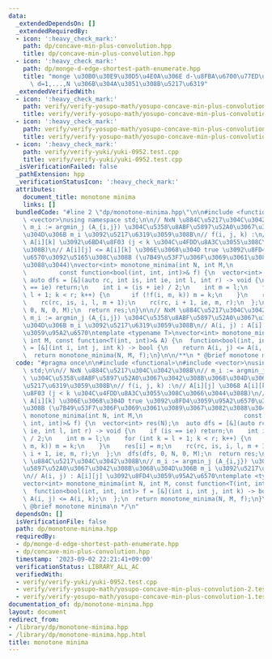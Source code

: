 ```yaml
---
data:
  _extendedDependsOn: []
  _extendedRequiredBy:
  - icon: ':heavy_check_mark:'
    path: dp/concave-min-plus-convolution.hpp
    title: dp/concave-min-plus-convolution.hpp
  - icon: ':heavy_check_mark:'
    path: dp/monge-d-edge-shortest-path-enumerate.hpp
    title: "monge \u30B0\u30E9\u30D5\u4E0A\u306E d-\u8FBA\u6700\u77ED\u8DEF\u306E\
      \ d=1,...,N \u306B\u304A\u3051\u308B\u5217\u6319"
  _extendedVerifiedWith:
  - icon: ':heavy_check_mark:'
    path: verify/verify-yosupo-math/yosupo-concave-min-plus-convolution-1.test.cpp
    title: verify/verify-yosupo-math/yosupo-concave-min-plus-convolution-1.test.cpp
  - icon: ':heavy_check_mark:'
    path: verify/verify-yosupo-math/yosupo-concave-min-plus-convolution-2.test.cpp
    title: verify/verify-yosupo-math/yosupo-concave-min-plus-convolution-2.test.cpp
  - icon: ':heavy_check_mark:'
    path: verify/verify-yuki/yuki-0952.test.cpp
    title: verify/verify-yuki/yuki-0952.test.cpp
  _isVerificationFailed: false
  _pathExtension: hpp
  _verificationStatusIcon: ':heavy_check_mark:'
  attributes:
    document_title: monotone minima
    links: []
  bundledCode: "#line 2 \"dp/monotone-minima.hpp\"\n\n#include <functional>\n#include\
    \ <vector>\nusing namespace std;\n\n// NxN \u884C\u5217\u304C\u3042\u308B\n//\
    \ m_i := argmin_j (A_{i,j}) \u304C\u5358\u8ABF\u5897\u52A0\u3067\u3042\u308B\u3068\
    \u304D\u306B m_i \u3092\u5217\u6319\u3059\u308B\n// f(i, j, k) :\n// A[i][j] \u3068\
    \ A[i][k] \u3092\u6BD4\u8F03 (j < k \u304C\u4FDD\u8A3C\u3055\u308C\u3066\u3044\
    \u308B)\n// A[i][j] <= A[i][k] \u306E\u3068\u304D true \u3092\u8FD4\u3059\u95A2\
    \u6570\u3092\u5165\u308C\u308B (\u7B49\u53F7\u306F\u3069\u3061\u3089\u3067\u3082\
    \u3088\u3044)\nvector<int> monotone_minima(int N, int M,\n                   \
    \         const function<bool(int, int, int)>& f) {\n  vector<int> res(N);\n \
    \ auto dfs = [&](auto rc, int is, int ie, int l, int r) -> void {\n    if (is\
    \ == ie) return;\n    int i = (is + ie) / 2;\n    int m = l;\n    for (int k =\
    \ l + 1; k < r; k++) {\n      if (!f(i, m, k)) m = k;\n    }\n    res[i] = m;\n\
    \    rc(rc, is, i, l, m + 1);\n    rc(rc, i + 1, ie, m, r);\n  };\n  dfs(dfs,\
    \ 0, N, 0, M);\n  return res;\n}\n\n// NxM \u884C\u5217\u304C\u3042\u308B\n//\
    \ m_i := argmin_j (A_{i,j}) \u304C\u5358\u8ABF\u5897\u52A0\u3067\u3042\u308B\u3068\
    \u304D\u306B m_i \u3092\u5217\u6319\u3059\u308B\n// A(i, j) : A[i][j] \u3092\u8FD4\
    \u3059\u95A2\u6570\ntemplate <typename T>\nvector<int> monotone_minima(int N,\
    \ int M, const function<T(int, int)>& A) {\n  function<bool(int, int, int)> f\
    \ = [&](int i, int j, int k) -> bool {\n    return A(i, j) <= A(i, k);\n  };\n\
    \  return monotone_minima(N, M, f);\n}\n\n/**\n * @brief monotone minima\n */\n"
  code: "#pragma once\n\n#include <functional>\n#include <vector>\nusing namespace\
    \ std;\n\n// NxN \u884C\u5217\u304C\u3042\u308B\n// m_i := argmin_j (A_{i,j})\
    \ \u304C\u5358\u8ABF\u5897\u52A0\u3067\u3042\u308B\u3068\u304D\u306B m_i \u3092\
    \u5217\u6319\u3059\u308B\n// f(i, j, k) :\n// A[i][j] \u3068 A[i][k] \u3092\u6BD4\
    \u8F03 (j < k \u304C\u4FDD\u8A3C\u3055\u308C\u3066\u3044\u308B)\n// A[i][j] <=\
    \ A[i][k] \u306E\u3068\u304D true \u3092\u8FD4\u3059\u95A2\u6570\u3092\u5165\u308C\
    \u308B (\u7B49\u53F7\u306F\u3069\u3061\u3089\u3067\u3082\u3088\u3044)\nvector<int>\
    \ monotone_minima(int N, int M,\n                            const function<bool(int,\
    \ int, int)>& f) {\n  vector<int> res(N);\n  auto dfs = [&](auto rc, int is, int\
    \ ie, int l, int r) -> void {\n    if (is == ie) return;\n    int i = (is + ie)\
    \ / 2;\n    int m = l;\n    for (int k = l + 1; k < r; k++) {\n      if (!f(i,\
    \ m, k)) m = k;\n    }\n    res[i] = m;\n    rc(rc, is, i, l, m + 1);\n    rc(rc,\
    \ i + 1, ie, m, r);\n  };\n  dfs(dfs, 0, N, 0, M);\n  return res;\n}\n\n// NxM\
    \ \u884C\u5217\u304C\u3042\u308B\n// m_i := argmin_j (A_{i,j}) \u304C\u5358\u8ABF\
    \u5897\u52A0\u3067\u3042\u308B\u3068\u304D\u306B m_i \u3092\u5217\u6319\u3059\u308B\
    \n// A(i, j) : A[i][j] \u3092\u8FD4\u3059\u95A2\u6570\ntemplate <typename T>\n\
    vector<int> monotone_minima(int N, int M, const function<T(int, int)>& A) {\n\
    \  function<bool(int, int, int)> f = [&](int i, int j, int k) -> bool {\n    return\
    \ A(i, j) <= A(i, k);\n  };\n  return monotone_minima(N, M, f);\n}\n\n/**\n *\
    \ @brief monotone minima\n */\n"
  dependsOn: []
  isVerificationFile: false
  path: dp/monotone-minima.hpp
  requiredBy:
  - dp/monge-d-edge-shortest-path-enumerate.hpp
  - dp/concave-min-plus-convolution.hpp
  timestamp: '2023-09-02 22:21:41+09:00'
  verificationStatus: LIBRARY_ALL_AC
  verifiedWith:
  - verify/verify-yuki/yuki-0952.test.cpp
  - verify/verify-yosupo-math/yosupo-concave-min-plus-convolution-2.test.cpp
  - verify/verify-yosupo-math/yosupo-concave-min-plus-convolution-1.test.cpp
documentation_of: dp/monotone-minima.hpp
layout: document
redirect_from:
- /library/dp/monotone-minima.hpp
- /library/dp/monotone-minima.hpp.html
title: monotone minima
---
```

